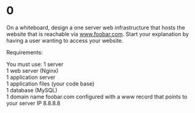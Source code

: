 # 0
On a whiteboard, design a one server web infrastructure that hosts the website that is reachable via www.foobar.com. Start your explanation by having a user wanting to access your website.  

Requirements:  

You must use:
1 server  
1 web server (Nginx)  
1 application server  
1 application files (your code base)  
1 database (MySQL)  
1 domain name foobar.com configured with a www record that points to your server IP 8.8.8.8  